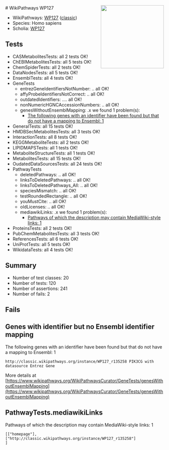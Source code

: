 <img style="float: right; width: 200px" src="https://upload.wikimedia.org/wikipedia/commons/thumb/8/83/Wplogo_with_text_500.png/640px-Wplogo_with_text_500.png" />
# WikiPathways WP127

* WikiPathways: [WP127](https://wikipathways.org/pathways/WP127) ([classic](https://classic.wikipathways.org/instance/WP127))
* Species: Homo sapiens
* Scholia: [WP127](https://scholia.toolforge.org/wikipathways/WP127)
## Tests
* CASMetabolitesTests: all 2 tests OK!
* ChEBIMetabolitesTests: all 5 tests OK!
* ChemSpiderTests: all 2 tests OK!
* DataNodesTests: all 5 tests OK!
* EnsemblTests: all 4 tests OK!
* GeneTests
    * entrezGeneIdentifiersNotNumber: .. all OK!
    * affyProbeIdentifiersNotCorrect: .. all OK!
    * outdatedIdentifiers: .... all OK!
    * nonNumericHGNCAccessionNumbers: .. all OK!
    * genesWithoutEnsemblMapping: .x we found 1 problem(s):
        * [The following genes with an identifier have been found but that do not have a mapping to Ensembl: 1](#40286d83)
* GeneralTests: all 15 tests OK!
* HMDBSecMetabolitesTests: all 3 tests OK!
* InteractionTests: all 8 tests OK!
* KEGGMetaboliteTests: all 2 tests OK!
* LIPIDMAPSTests: all 1 tests OK!
* MetaboliteStructureTests: all 1 tests OK!
* MetabolitesTests: all 15 tests OK!
* OudatedDataSourcesTests: all 24 tests OK!
* PathwayTests
    * deletedPathways: .. all OK!
    * linksToDeletedPathways: .. all OK!
    * linksToDeletedPathways_All: .. all OK!
    * speciesMismatch: .. all OK!
    * testRoundedRectangle: .. all OK!
    * youMustCite: .. all OK!
    * oldLicenses: .. all OK!
    * mediawikiLinks: .x we found 1 problem(s):
        * [Pathways of which the description may contain MediaWiki-style links: 1](#da69cf45)
* ProteinsTests: all 2 tests OK!
* PubChemMetabolitesTests: all 3 tests OK!
* ReferencesTests: all 6 tests OK!
* UniProtTests: all 5 tests OK!
* WikidataTests: all 4 tests OK!


## Summary

* Number of test classes: 20
* Number of tests: 120
* Number of assertions: 241
* Number of fails: 2

## Fails

<a name="40286d83" />

## Genes with identifier but no Ensembl identifier mapping

The following genes with an identifier have been found but that do not have a mapping to Ensembl: 1
```
http://classic.wikipathways.org/instance/WP127_r135258 PIK3CG with datasource Entrez Gene
```

More details at [https://www.wikipathways.org/WikiPathwaysCurator/GeneTests/genesWithoutEnsemblMapping](https://www.wikipathways.org/WikiPathwaysCurator/GeneTests/genesWithoutEnsemblMapping)

<a name="da69cf45" />

## PathwayTests.mediawikiLinks

Pathways of which the description may contain MediaWiki-style links: 1
```
[["homepage"],
["http://classic.wikipathways.org/instance/WP127_r135258"]
]
```

